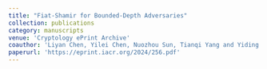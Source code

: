 ```yaml
---
title: "Fiat-Shamir for Bounded-Depth Adversaries"
collection: publications
category: manuscripts
venue: 'Cryptology ePrint Archive'
coauthor: 'Liyan Chen, Yilei Chen, Nuozhou Sun, Tianqi Yang and Yiding Zhang'
paperurl: 'https://eprint.iacr.org/2024/256.pdf'
---
```

